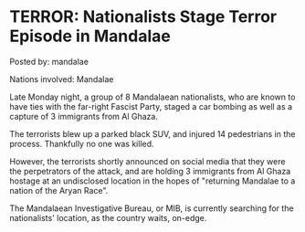 # TERROR: Nationalists Stage Terror Episode in Mandalae

Posted by: mandalae

Nations involved: Mandalae

Late Monday night, a group of 8 Mandalaean nationalists, who are known to have ties with the far-right Fascist Party, staged a car bombing as well as a capture of 3 immigrants from Al Ghaza.

The terrorists blew up a parked black SUV, and injured 14 pedestrians in the process. Thankfully no one was killed.

However, the terrorists shortly announced on social media that they were the perpetrators of the attack, and are holding 3 immigrants from Al Ghaza hostage at an undisclosed location in the hopes of "returning Mandalae to a nation of the Aryan Race".

The Mandalaean Investigative Bureau, or MIB, is currently searching for the nationalists' location, as the country waits, on-edge.